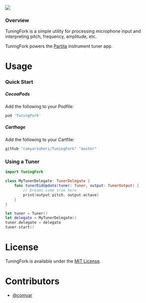 ![](header.png)

### Overview

TuningFork is a simple utility for processing microphone input and interpreting pitch, frequency, amplitude, etc. 

TuningFork powers the [Partita](https://github.com/comyar/Partita) instrument tuner app.

# Usage 

### Quick Start

##### CocoaPods

Add the following to your Podfile:

```ruby
pod 'TuningFork'
```
##### Carthage 

Add the following to your Cartfile:

```ruby
github "comyarzaheri/TuningFork" "master"
```

### Using a Tuner

```swift
import TuningFork

class MyTunerDelegate: TunerDelegate {
	func tunerDidUpdate(tuner: Tuner, output: TunerOutput) {
		// Dreams come true here
		print(output.pitch, output.octave) 
	}
}

let tuner = Tuner()
let delegate = MyTunerDelegate()
tuner.delegate = delegate
tuner.start()
```

# License 

TuningFork is available under the [MIT License](LICENSE).

# Contributors

* [@comyar](https://github.com/comyar)
